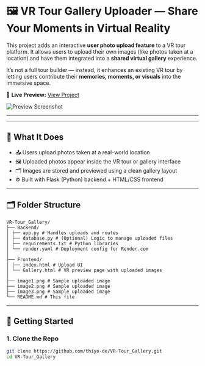 # 🖼️ VR Tour Gallery Uploader — Share Your Moments in Virtual Reality

This project adds an interactive **user photo upload feature** to a VR tour platform. It allows users to upload their own images (like photos taken at a location) and have them integrated into a **shared virtual gallery** experience.

It’s not a full tour builder — instead, it enhances an existing VR tour by letting users contribute their **memories, moments, or visuals** into the immersive space.

🔗 **Live Preview:** [View Project](https://vrgallery.netlify.app/)

![Preview Screenshot](img1.png)

---

---

## 🎯 What It Does

- 📤 Users upload photos taken at a real-world location
- 🖼️ Uploaded photos appear inside the VR tour or gallery interface
- 🗂️ Images are stored and previewed using a clean gallery layout
- ⚙️ Built with Flask (Python) backend + HTML/CSS frontend

---

## 🗂 Folder Structure

```
VR-Tour_Gallery/
├── Backend/
│ ├── app.py # Handles uploads and routes
│ ├── database.py # (Optional) Logic to manage uploaded files
│ ├── requirements.txt # Python libraries
│ └── render.yaml # Deployment config for Render.com
│
├── Frontend/
│ ├── index.html # Upload UI
│ └── Gallery.html # VR preview page with uploaded images
│
├── image1.png # Sample uploaded image
├── image2.png # Sample uploaded image
├── image3.png # Sample uploaded image
└── README.md # This file
```


---

## 🚀 Getting Started

### 1. Clone the Repo

```bash
git clone https://github.com/thiyo-de/VR-Tour_Gallery.git
cd VR-Tour_Gallery
